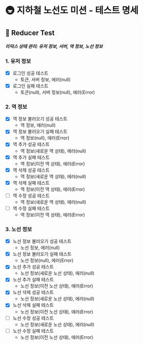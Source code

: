 # 🚇 지하철 노선도 미션 - 테스트 명세

## 📌 Reducer Test

##### 리덕스 상태 관리: 유저 정보, 서버, 역 정보, 노선 정보

### 1. 유저 정보

- [x] 로그인 성공 테스트
  - 토큰, 서버 정보, 에러(null)
- [x] 로그인 실패 테스트
  - 토큰(null), 서버 정보(null), 에러(Error)

### 2. 역 정보

- [x] 역 정보 불러오기 성공 테스트
  - 역 정보, 에러(null)
- [x] 역 정보 불러오기 실패 테스트
  - 역 정보(null), 에러(Error)
- [x] 역 추가 성공 테스트
  - 역 정보(새로운 역 상태), 에러(null)
- [x] 역 추가 실패 테스트
  - 역 정보(이전 역 상태), 에러(Error)
- [x] 역 삭제 성공 테스트
  - 역 정보(새로운 역 상태), 에러(null)
- [x] 역 삭제 실패 테스트
  - 역 정보(이전 역 상태), 에러(Error)
- [ ] 역 수정 성공 테스트
  - 역 정보(새로운 역 상태), 에러(null)
- [ ] 역 수정 실패 테스트
  - 역 정보(이전 역 상태), 에러(Error)

### 3. 노선 정보

- [x] 노선 정보 불러오기 성공 테스트
  - 노선 정보, 에러(null)
- [x] 노선 정보 불러오기 실패 테스트
  - 노선 정보(null), 에러(Error)
- [x] 노선 추가 성공 테스트
  - 노선 정보(새로운 노선 상태), 에러(null)
- [x] 노선 추가 실패 테스트
  - 노선 정보(이전 노선 상태), 에러(Error)
- [x] 노선 삭제 성공 테스트
  - 노선 정보(새로운 노선 상태), 에러(null)
- [x] 노선 삭제 실패 테스트
  - 노선 정보(이전 노선 상태), 에러(Error)
- [ ] 노선 수정 성공 테스트
  - 노선 정보(새로운 노선 상태), 에러(null)
- [ ] 노선 수정 실패 테스트
  - 노선 정보(이전 노선 상태), 에러(Error)
